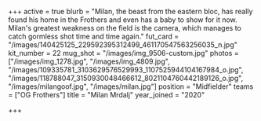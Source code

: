 +++
active = true
blurb = "Milan, the beast from the eastern bloc, has really found his home in the Frothers and even has a baby to show for it now. Milan's greatest weakness on the field is the camera, which manages to catch gormless shot time and time again."
fut_card = "/images/140425125_229592395312499_461170547563256035_n.jpg"
kit_number = 22
mug_shot = "/images/img_9506-custom.jpg"
photos = ["/images/img_1278.jpg", "/images/img_4809.jpg", "/images/109335781_3103629576529993_1107525944104167984_o.jpg", "/images/118788047_3150930048466612_8021104760442189126_o.jpg", "/images/milangoof.jpg", "/images/milan.jpg"]
position = "Midfielder"
teams = ["OG Frothers"]
title = "Milan Mrdalj"
year_joined = "2020"

+++
